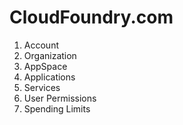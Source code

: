 # CloudFoundry.com
1. Account
1. Organization
1. AppSpace
1. Applications
1. Services
1. User Permissions
1. Spending Limits

